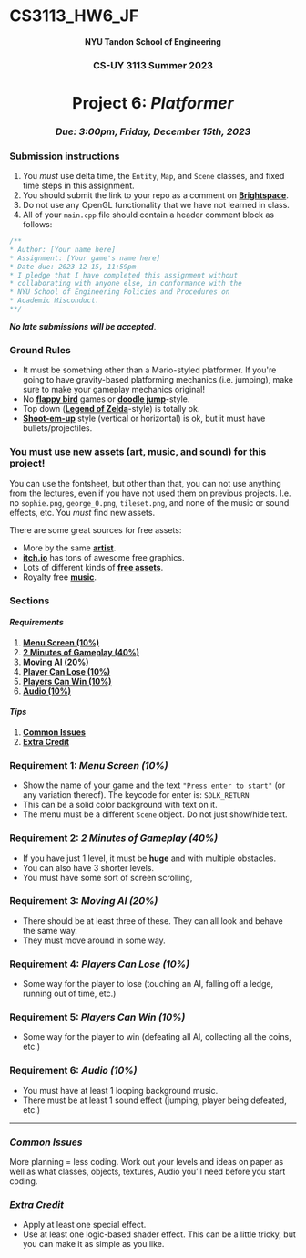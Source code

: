 # CS3113_HW6_JF

<h4 align=center>NYU Tandon School of Engineering<h4>
<h3 align=center>CS-UY 3113 Summer 2023</h3>
<h1 align=center>Project 6: <em>Platformer</em></h1>
<h3 align=center><em>Due: 3:00pm, Friday, December 15th, 2023</em></h3>
 
### Submission instructions
1. You _must_ use delta time, the `Entity`, `Map`, and `Scene` classes, and fixed time steps in this assignment.
2. You should submit the link to your repo as a comment on [**Brightspace**](https://brightspace.nyu.edu/d2l/lms/dropbox/admin/folders_manage.d2l?ou=311022&dst=1).
4. Do not use any OpenGL functionality that we have not learned in class.
5. All of your `main.cpp` file should contain a header comment block as follows:

```c++
/**
* Author: [Your name here]
* Assignment: [Your game's name here]
* Date due: 2023-12-15, 11:59pm
* I pledge that I have completed this assignment without
* collaborating with anyone else, in conformance with the
* NYU School of Engineering Policies and Procedures on
* Academic Misconduct.
**/
```

***No late submissions will be accepted***.

### Ground Rules

- It must be something other than a Mario-styled platformer. If you're going to have gravity-based platforming mechanics (i.e. jumping), make sure to make your gameplay mechanics original!
- No [**flappy bird**](https://youtu.be/fQoJZuBwrkU) games or [**doodle jump**](https://youtu.be/wjofzwaC_Oo)-style.
- Top down ([**Legend of Zelda**](https://youtu.be/UQlP9sHf5Ho?t=1473)-style) is totally ok.
- [**Shoot-em-up**](https://en.wikipedia.org/wiki/Shoot_'em_up) style (vertical or horizontal) is ok, but it must have bullets/projectiles.

### You must use new assets (art, music, and sound) for this project!

You can use the fontsheet, but other than that, you can not use anything from the lectures, even if you have not used them on previous projects. I.e. no `sophie.png`, `george_0.png`, `tileset.png`, and none of the music or sound effects, etc. You _must_ find new assets.

There are some great sources for free assets:
- More by the same [**artist**](https://kenney.nl/assets).
- [**itch.io**](https://itch.io/game-assets/free) has tons of awesome free graphics.
- Lots of different kinds of [**free assets**](https://opengameart.org/).
- Royalty free [**music**](https://incompetech.com/music/royalty-free/music.html).

### Sections

#### _Requirements_

1. [**Menu Screen (10%)**](#requirement-1-menu-screen-10)
2. [**2 Minutes of Gameplay (40%)**](#requirement-2-2-minutes-of-gameplay-40)
3. [**Moving AI (20%)**](#requirement-3-moving-ai-20)
4. [**Player Can Lose (10%)**](#requirement-4-ai-20)
5. [**Players Can Win (10%)**](#requirement-5-players-can-win-10)
6. [**Audio (10%)**](#requirement-6-audio-10)

#### _Tips_

1. [**Common Issues**](#common-issues)
2. [**Extra Credit**](#extra-credit)

### Requirement 1: _Menu Screen (10%)_

- Show the name of your game and the text `"Press enter to start"` (or any variation thereof). The keycode for enter is: `SDLK_RETURN`
- This can be a solid color background with text on it.
- The menu must be a different `Scene` object. Do not just show/hide text.

### Requirement 2: _2 Minutes of Gameplay (40%)_

- If you have just 1 level, it must be **huge** and with multiple obstacles.
- You can also have 3 shorter levels.
- You must have some sort of screen scrolling,

### Requirement 3: _Moving AI (20%)_

- There should be at least three of these. They can all look and behave the same way.
- They must move around in some way.

### Requirement 4: _Players Can Lose (10%)_

- Some way for the player to lose (touching an AI, falling off a ledge, running out of time, etc.)


### Requirement 5: _Players Can Win (10%)_

- Some way for the player to win (defeating all AI, collecting all the coins, etc.)

### Requirement 6: _Audio (10%)_

- You must have at least 1 looping background music.
- There must be at least 1 sound effect (jumping, player being defeated, etc.)

---

### _Common Issues_

More planning = less coding. Work out your levels and ideas on paper as well as what classes, objects, textures, Audio you’ll need before you start coding.

### _Extra Credit_

- Apply at least one special effect.
- Use at least one logic-based shader effect. This can be a little tricky, but you can make it as simple as you like.
